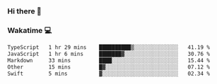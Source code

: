 ### Hi there 👋

<!--
**kikyou14/kikyou14** is a ✨ _special_ ✨ repository because its `README.md` (this file) appears on your GitHub profile.

Here are some ideas to get you started:

- 🔭 I’m currently working on ...
- 🌱 I’m currently learning ...
- 👯 I’m looking to collaborate on ...
- 🤔 I’m looking for help with ...
- 💬 Ask me about ...
- 📫 How to reach me: ...
- 😄 Pronouns: ...
- ⚡ Fun fact: ...
-->

### Wakatime 💻

<!--START_SECTION:waka-->

```txt
TypeScript   1 hr 29 mins    ██████████▒░░░░░░░░░░░░░░   41.19 %
JavaScript   1 hr 6 mins     ███████▓░░░░░░░░░░░░░░░░░   30.76 %
Markdown     33 mins         ████░░░░░░░░░░░░░░░░░░░░░   15.44 %
Other        15 mins         █▓░░░░░░░░░░░░░░░░░░░░░░░   07.12 %
Swift        5 mins          ▓░░░░░░░░░░░░░░░░░░░░░░░░   02.34 %
```

<!--END_SECTION:waka-->